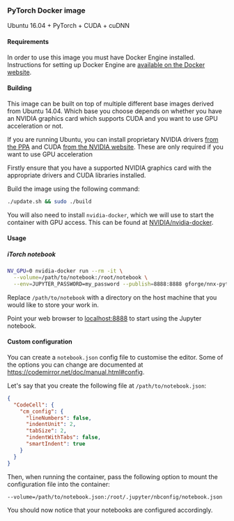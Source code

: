 ### PyTorch Docker image

Ubuntu 16.04 + PyTorch + CUDA + cuDNN

#### Requirements

In order to use this image you must have Docker Engine installed. Instructions for setting up Docker Engine are [available on the Docker website](https://docs.docker.com/engine/installation/).

#### Building

This image can be built on top of multiple different base images derived from Ubuntu 14.04. Which base you choose depends on whether you have an NVIDIA graphics card which supports CUDA and you want to use GPU acceleration or not.

If you are running Ubuntu, you can install proprietary NVIDIA drivers [from the PPA](https://launchpad.net/~graphics-drivers/+archive/ubuntu/ppa) and CUDA [from the NVIDIA website](https://developer.nvidia.com/cuda-downloads). These are only required if you want to use GPU acceleration

Firstly ensure that you have a supported NVIDIA graphics card with the appropriate drivers and CUDA libraries installed.

Build the image using the following command:

```sh
./update.sh && sudo ./build
```

You will also need to install `nvidia-docker`, which we will use to start the container with GPU access. This can be found at [NVIDIA/nvidia-docker](https://github.com/NVIDIA/nvidia-docker).

#### Usage

##### iTorch notebook

```sh
NV_GPU=0 nvidia-docker run --rm -it \
  --volume=/path/to/notebook:/root/notebook \
  --env=JUPYTER_PASSWORD=my_password --publish=8888:8888 gforge/nnx-pytorch
```
Replace `/path/to/notebook` with a directory on the host machine that you would like to store your work in.

Point your web browser to [localhost:8888](http://localhost:8888) to start using the Jupyter notebook.

#### Custom configuration

You can create a `notebook.json` config file to customise the editor. Some of the options you can change are documented at https://codemirror.net/doc/manual.html#config.

Let's say that you create the following file at `/path/to/notebook.json`:

```json
{
  "CodeCell": {
    "cm_config": {
      "lineNumbers": false,
      "indentUnit": 2,
      "tabSize": 2,
      "indentWithTabs": false,
      "smartIndent": true
    }
  }
}
```

Then, when running the container, pass the following option to mount the configuration file into the container:

```sh
--volume=/path/to/notebook.json:/root/.jupyter/nbconfig/notebook.json
```

You should now notice that your notebooks are configured accordingly.
